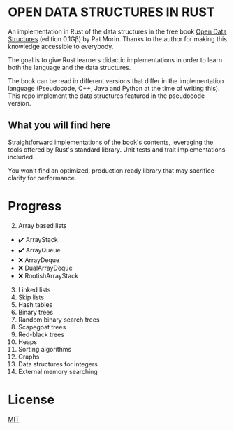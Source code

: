 # OPEN DATA STRUCTURES IN RUST
An implementation in Rust of the data structures in the free book 
[Open Data Structures](https://www.opendatastructures.org/) (edition 0.1Gβ) by 
Pat Morin. Thanks to the author for making this knowledge accessible to 
everybody.

The goal is to give Rust learners didactic implementations in order to learn 
both the language and the data structures.

The book can be read in different versions that differ in the implementation 
language (Pseudocode, C++, Java and Python at the time of writing this). This 
repo implement the data structures featured in the pseudocode version.

## What you will find here
Straightforward implementations of the book's contents, leveraging 
the tools offered by Rust's standard library. Unit tests and trait 
implementations included.

You won't find an optimized, production ready library that may 
sacrifice clarity for performance.

# Progress
2. Array based lists
- ✔️ ArrayStack
- ✔️ ArrayQueue
- ❌ ArrayDeque 
- ❌ DualArrayDeque
- ❌ RootishArrayStack
3. Linked lists
4. Skip lists
5. Hash tables
6. Binary trees
7. Random binary search trees
8. Scapegoat trees
9. Red-black trees
10. Heaps
11. Sorting algorithms
12. Graphs
13. Data structures for integers
14. External memory searching

# License

[MIT](https://choosealicense.com/licenses/mit/)
